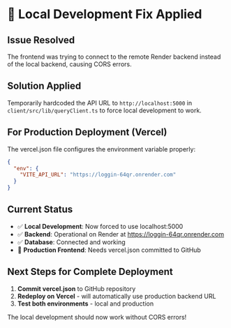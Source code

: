 # 🔧 Local Development Fix Applied

## Issue Resolved
The frontend was trying to connect to the remote Render backend instead of the local backend, causing CORS errors.

## Solution Applied
Temporarily hardcoded the API URL to `http://localhost:5000` in `client/src/lib/queryClient.ts` to force local development to work.

## For Production Deployment (Vercel)
The vercel.json file configures the environment variable properly:
```json
{
  "env": {
    "VITE_API_URL": "https://loggin-64qr.onrender.com"
  }
}
```

## Current Status
- ✅ **Local Development**: Now forced to use localhost:5000
- ✅ **Backend**: Operational on Render at https://loggin-64qr.onrender.com
- ✅ **Database**: Connected and working
- 🔄 **Production Frontend**: Needs vercel.json committed to GitHub

## Next Steps for Complete Deployment
1. **Commit vercel.json** to GitHub repository
2. **Redeploy on Vercel** - will automatically use production backend URL
3. **Test both environments** - local and production

The local development should now work without CORS errors!